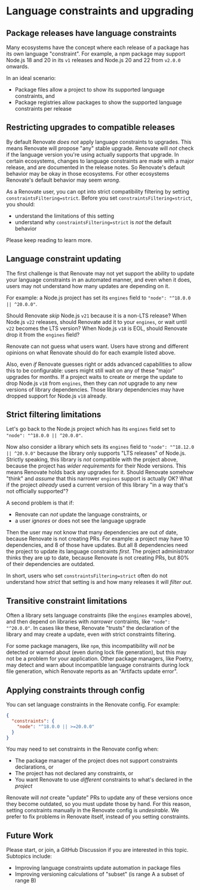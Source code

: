 # Language constraints and upgrading

## Package releases have language constraints

Many ecosystems have the concept where each release of a package has its own language "constraint".
For example, a npm package may support Node.js 18 and 20 in its `v1` releases and Node.js 20 and 22 from `v2.0.0` onwards.

In an ideal scenario:

- Package files allow a project to show its supported language constraints, and
- Package registries allow packages to show the supported language constraints per release

## Restricting upgrades to compatible releases

By default Renovate _does not_ apply language constraints to upgrades.
This means Renovate will propose "any" stable upgrade.
Renovate will _not_ check if the language version you're using actually supports that upgrade.
In certain ecosystems, changes to language constraints are made with a major release, and are documented in the release notes.
So Renovate's default behavior may be okay in those ecosystems.
For other ecosystems Renovate's default behavior may seem _wrong_.

As a Renovate user, you can opt into strict compatibility filtering by setting `constraintsFiltering=strict`.
Before you set `constraintsFiltering=strict`, you should:

- understand the limitations of this setting
- understand why `constraintsFiltering=strict` is _not_ the default behavior

Please keep reading to learn more.

## Language constraint updating

The first challenge is that Renovate may not yet support the ability to update your language constraints in an automated manner, and even when it does, users may not understand how many updates are depending on it.

For example: a Node.js project has set its `engines` field to `"node": "^18.0.0 || ^20.0.0"`.

Should Renovate _skip_ Node.js `v21` because it is a non-LTS release?
When Node.js `v22` releases, should Renovate add it to your `engines`, or wait until `v22` becomes the LTS version?
When Node.js `v18` is EOL, should Renovate drop it from the `engines` field?

Renovate can not guess what users want.
Users have strong and different opinions on what Renovate should do for each example listed above.

Also, even _if_ Renovate guesses right or adds advanced capabilities to allow this to be configurable: users might still wait on any of these "major" upgrades for months.
If a project waits to create or merge the update to drop Node.js `v18` from `engines`, then they can _not_ upgrade to any new versions of library dependencies.
Those library dependencies may have dropped support for Node.js `v18` already.

## Strict filtering limitations

Let's go back to the Node.js project which has its `engines` field set to `"node": "^18.0.0 || ^20.0.0"`.

Now also consider a library which sets its `engines` field to `"node": "^18.12.0 || ^20.9.0"` because the library only supports "LTS releases" of Node.js.
Strictly speaking, this library is _not_ compatible with the project above, because the project has _wider requirements_ for their Node versions.
This means Renovate holds back any upgrades for it.
Should Renovate somehow "think" and _assume_ that this narrower `engines` support is actually OK?
What if the project _already_ used a current version of this library "in a way that's not officially supported"?

A second problem is that if:

- Renovate can _not_ update the language constraints, or
- a user _ignores_ or does not see the language upgrade

Then the user may not know that many dependencies are out of date, because Renovate is not creating PRs.
For example: a project may have 10 dependencies, and 8 of those have updates.
But all 8 dependencies need the project to update its language constraints _first_.
The project administrator thinks they are up to date, because Renovate is not creating PRs, but 80% of their dependencies are outdated.

In short, users who set `constraintsFiltering=strict` often do not understand how _strict_ that setting is and how many releases it will _filter out_.

## Transitive constraint limitations

Often a library sets language constraints (like the `engines` examples above), and then depend on libraries with _narrower_ contraints, like `"node": "^20.0.0"`.
In cases like these, Renovate "trusts" the declaration of the library and may create a update, even _with_ strict constraints filtering.

For some package managers, like `npm`, this incompatibility will _not_ be detected or warned about (even during lock file generation), but this may not be a problem for your application.
Other package managers, like Poetry, may detect and warn about incompatible language constraints during lock file generation, which Renovate reports as an "Artifacts update error".

## Applying constraints through config

You can set language constraints in the Renovate config.
For example:

```json title="Renovate config with Node.js constraints"
{
  "constraints": {
    "node": "^18.0.0 || >=20.0.0"
  }
}
```

You may need to set constraints in the Renovate config when:

- The package manager of the project does not support constraints declarations, or
- The project has not declared any constraints, or
- You want Renovate to use _different_ constraints to what's declared in the _project_

Renovate will _not_ create "update" PRs to update any of these versions once they become outdated, so you must update those by hand.
For this reason, setting constraints manually in the Renovate config is _undesirable_.
We prefer to fix problems in Renovate itself, instead of you setting constraints.

## Future Work

Please start, or join, a GitHub Discussion if you are interested in this topic.
Subtopics include:

- Improving language constraints update automation in package files
- Improving versioning calculations of "subset" (is range A a subset of range B)
